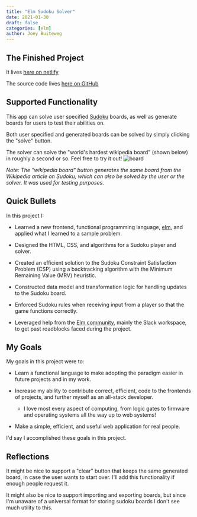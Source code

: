 ```yaml
---
title: "Elm Sudoku Solver"
date: 2021-01-30
draft: false
categories: [elm]
author: Joey Buiteweg
---
```


## The Finished Project

It lives [here on netlify](https://elm-sudoku.netlify.app)

The source code lives [here on GitHub](https://github.com/joebb97/sandbox/tree/master/elm/sudoku)

## Supported Functionality

This app can solve user specified [Sudoku](https://en.wikipedia.org/wiki/Sudoku) boards, as well as generate boards for users to test their abilities on.

Both user specified and generated boards can be solved by simply clicking the "solve" button.

The solver can solve the "world's hardest wikipedia board" (shown below) in roughly a second or so. Feel free to try it out!
![board](/sudoku.jpg) 

_Note: The "wikipedia board" button generates the same board from the Wikipedia article on Sudoku, which can also be solved by the user or the solver. It was used for testing purposes._

## Quick Bullets

In this project I:

* Learned a new frontend, functional programming language, [elm](https://elm-lang.org/), and applied what I learned to a sample problem.

* Designed the HTML, CSS, and algorithms for a Sudoku player and solver.

* Created an efficient solution to the Sudoku Constraint Satisfaction Problem (CSP) using a backtracking algorithm with the Minimum Remaining Value (MRV) heuristic.

* Constructed data model and transformation logic for handling updates to the Sudoku board.

* Enforced Sudoku rules when receiving input from a player so that the game functions correctly.

* Leveraged help from the [Elm community](https://faq.elm-community.org/), mainly the Slack workspace, to get past roadblocks faced during the project.

## My Goals

My goals in this project were to:

* Learn a functional language to make adopting the paradigm easier in future projects and in my work.

* Increase my ability to contribute correct, efficient, code to the frontends of projects, and further myself as an all-stack developer.
    * I love most every aspect of computing, from logic gates to firmware and operating systems all the way up to web systems!

* Make a simple, efficient, and useful web application for real people.

I'd say I accomplished these goals in this project.

## Reflections

It might be nice to support a "clear" button that keeps the same generated board, in case the user wants to start over. I'll add this functionality if enough people request it.

It might also be nice to support importing and exporting boards, but since I'm unaware of a universal format for storing sudoku boards I don't see much utility to this.
